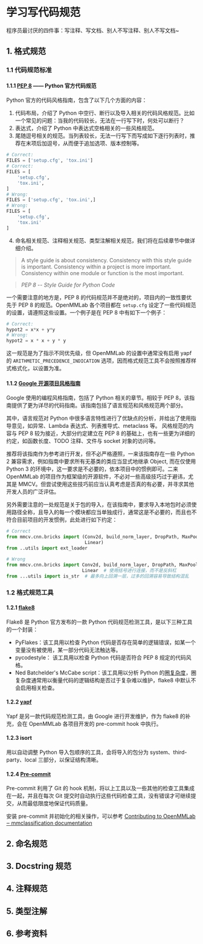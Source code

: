 # 学习写代码规范

程序员最讨厌的四件事：写注释、写文档、别人不写注释、别人不写文档\~

## 1. 格式规范

### 1.1 代码规范标准

#### 1.1.1 [PEP 8](https://www.python.org/dev/peps/pep-0008/) —— Python 官方代码规范

Python 官方的代码风格指南，包含了以下几个方面的内容：

1. 代码布局，介绍了 Python 中空行、断行以及导入相关的代码风格规范。比如一个常见的问题：当我的代码较长，无法在一行写下时，何处可以断行？
2. 表达式，介绍了 Python 中表达式空格相关的一些风格规范。
3. 尾随逗号相关的规范。当列表较长，无法一行写下而写成如下逐行列表时，推荐在末项后加逗号，从而便于追加选项、版本控制等。

```python
# Correct:
FILES = ['setup.cfg', 'tox.ini']
# Correct:
FILES = [
    'setup.cfg',
    'tox.ini',
]
# Wrong:
FILES = ['setup.cfg', 'tox.ini',]
# Wrong:
FILES = [
    'setup.cfg',
    'tox.ini'
]
```

4. 命名相关规范、注释相关规范、类型注解相关规范，我们将在后续章节中做详细介绍。

> A style guide is about consistency. Consistency with this style guide is important. Consistency within a project is more important. Consistency within one module or function is the most important.

> _PEP 8 -- Style Guide for Python Code_

一个需要注意的地方是，PEP 8 的代码规范并不是绝对的，项目内的一致性要优先于 PEP 8 的规范。OpenMMLab 各个项目都在 `setup.cfg` 设定了一些代码规范的设置，请遵照这些设置。一个例子是在 PEP 8 中有如下一个例子：

```python
# Correct:
hypot2 = x*x + y*y
# Wrong:
hypot2 = x * x + y * y
```

这一规范是为了指示不同优先级，但 OpenMMLab 的设置中通常没有启用 yapf 的 `ARITHMETIC_PRECEDENCE_INDICATION` 选项，因而格式规范工具不会按照推荐样式格式化，以设置为准。

#### 1.1.2 [Google 开源项目风格指南](https://zh-google-styleguide.readthedocs.io/en/latest/google-python-styleguide/contents/)

Google 使用的编程风格指南，包括了 Python 相关的章节。相较于 PEP 8，该指南提供了更为详尽的代码指南。该指南包括了语言规范和风格规范两个部分。

其中，语言规范对 Python 中很多语言特性进行了优缺点的分析，并给出了使用指导意见，如异常、Lambda 表达式、列表推导式、metaclass 等。 风格规范的内容与 PEP 8 较为接近，大部分约定建立在 PEP 8 的基础上，也有一些更为详细的约定，如函数长度、TODO 注释、文件与 socket 对象的访问等。

推荐将该指南作为参考进行开发，但不必严格遵照，一来该指南存在一些 Python 2 兼容需求，例如指南中要求所有无基类的类应当显式地继承 Object, 而在仅使用 Python 3 的环境中，这一要求是不必要的，依本项目中的惯例即可。二来 OpenMMLab 的项目作为框架级的开源软件，不必对一些高级技巧过于避讳，尤其是 MMCV。但尝试使用这些技巧前应当认真考虑是否真的有必要，并寻求其他开发人员的广泛评估。&#x20;

另外需要注意的一处规范是关于包的导入，在该指南中，要求导入本地包时必须使用路径全称，且导入的每一个模块都应当单独成行，通常这是不必要的，而且也不符合目前项目的开发惯例，此处进行如下约定：

```python
# Correct
from mmcv.cnn.bricks import (Conv2d, build_norm_layer, DropPath, MaxPool2d,
                             Linear)
from ..utils import ext_loader

# Wrong
from mmcv.cnn.bricks import Conv2d, build_norm_layer, DropPath, MaxPool2d, \
                            Linear  # 使用括号进行连接，而不是反斜杠
from ...utils import is_str  # 最多向上回溯一层，过多的回溯容易导致结构混乱
```

### 1.2 格式规范工具

#### 1.2.1 [flake8](http://flake8.pycqa.org/en/latest/)

Flake8 是 Python 官方发布的一款 Python 代码规范检测工具，是以下三种工具的一个封装：

* PyFlakes：该工具用以检查 Python 代码是否存在简单的逻辑错误，如某一个变量没有被使用，某一部分代码无法触达等。
* pycodestyle： 该工具用以检查 Python 代码是否符合 PEP 8 规定的代码风格。
* Ned Batchelder's McCabe script：该工具用以分析 Python 的[圈复杂度](https://en.wikipedia.org/wiki/Cyclomatic\_complexity)，圈复杂度通常用以衡量代码的逻辑结构是否过于复杂难以维护，flake8 中默认不会启用相关检查。

#### 1.2.2  [yapf](https://github.com/google/yapf)

Yapf 是另一款代码规范检测工具，由 Google 进行开发维护，作为 flake8 的补充，会在 OpenMMLab 各项目开发的 pre-commit hook 中执行。

#### 1.2.3 isort

用以自动调整 Python 导入包顺序的工具，会将导入的包分为 system、third-party、local 三部分，以保证结构清晰。

#### 1.2.4 [Pre-commit](https://github.com/pre-commit/pre-commit)

Pre-commit 利用了 Git 的 hook 机制，将以上工具以及一些其他的检查工具集成在一起，并且在每次 Git 提交时自动执行这些代码检查工具，没有错误才可继续提交，从而最低限度地保证代码质量。

安装 pre-commit 并初始化的相关操作，可以参考 [Contributing to OpenMMLab ‒ mmclassification documentation](https://mmclassification.readthedocs.io/en/master/community/CONTRIBUTING.html#python)

## 2. 命名规范





## 3. Docstring 规范







## 4. 注释规范







## 5. 类型注解





## 6. 参考资料




